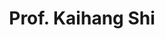 ---
layout: page
title: Prof. Kaihang Shi
description: Assistant Professor<br>Department of Chemical and Biological Enigneering<br>University at Buffalo
img: assets/img/prof_pic.jpg
redirect: https://kaihangshi.github.io/
importance: 1
category: PI
---